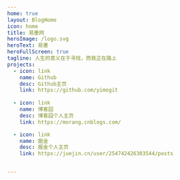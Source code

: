 ```yaml
---
home: true
layout: BlogHome
icon: home
title: 易墨网
heroImage: /logo.svg
heroText: 易墨
heroFullScreen: true
tagline: 人生的意义在于寻找，而我正在路上
projects:
  - icon: link
    name: Github
    desc: Github主页
    link: https://github.com/yimogit
    
  - icon: link
    name: 博客园
    desc: 博客园个人主页
    link: https://morang.cnblogs.com/

  - icon: link
    name: 掘金
    desc: 掘金个人主页
    link: https://juejin.cn/user/254742426303544/posts


---
```


<!-- Hello World! -->